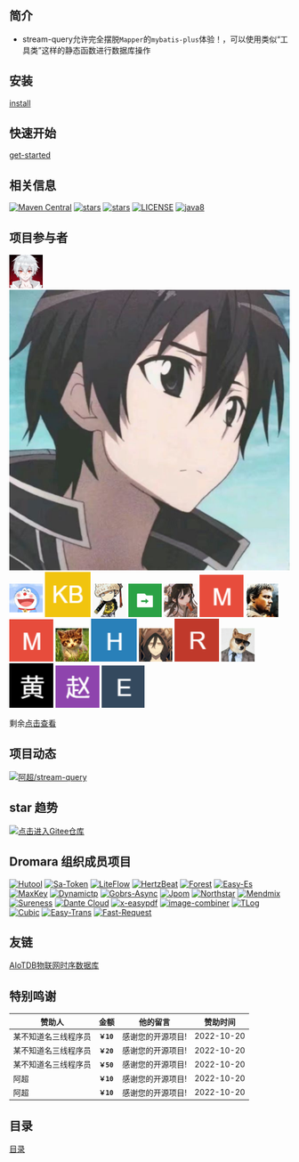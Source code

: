## 简介

- stream-query允许完全摆脱`Mapper`的`mybatis-plus`体验！，可以使用类似“工具类”这样的静态函数进行数据库操作

## 安装

[install](/docs/install.md ':include')

## 快速开始

[get-started](/docs/get-started.md ':include')

## 相关信息

[![Maven Central](https://img.shields.io/maven-central/v/io.github.vampireachao/stream-query.svg?label=Maven%20Central)](https://search.maven.org/artifact/io.github.vampireachao/stream-query)
[![stars](https://gitee.com/vampireachao/stream-query/badge/star.svg)](https://gitee.com/VampireAchao/stream-query)
[![stars](https://img.shields.io/github/stars/vampireachao/stream-query.svg?style=social)](https://github.com/VampireAchao/stream-query)
[![LICENSE](https://img.shields.io/badge/license-Apache%202-blue)](https://github.com/VampireAchao/stream-query/blob/master/LICENSE)
[![java8](https://img.shields.io/badge/java-8+-blue)](https://docs.oracle.com/javase/8/docs/)

## 项目参与者

[![logo](/static/img/VampireAchao.png ':class=round :size=50  :alt=阿超')](https://gitee.com/VampireAchao )
[![logo](/static/img/ZVerify.png ':class=round :size=50  :alt=瓷瓷瓷瓷瓷仔')](https://gitee.com/ZVerify )
[![logo](/static/img/Looo.png ':class=round :size=50  :alt=Looo')](https://gitee.com/yangzhihong )
[![logo](/static/img/kongbai.png ':class=round :size=50  :alt=kong bai')](https://gitee.com/github-bot )
[![logo](/static/img/handy.png ':class=round :size=50  :alt=handy')](https://gitee.com/handy-git )
[![logo](/static/img/Javaer.png ':class=round :size=50  :alt=javaer')](https://gitee.com/xingxichen )
[![logo](/static/img/CherryRum.png ':class=round :size=50  :alt=CherryRum')](https://gitee.com/henan_is_unique_oldletter )
[![logo](/static/img/mawang.png ':class=round :size=50  :alt=mawang')](https://gitee.com/huangyoupeng )
[![logo](/static/img/qimadezuopin.png ':class=round :size=50  :alt=齐马的作品')](https://gitee.com/zimablue )
[![logo](/static/img/mawang.png ':class=round :size=50  :alt=meijiall')](https://gitee.com/chlwmj )
[![logo](/static/img/adeng.png ':class=round :size=50  :alt=adeng')](https://gitee.com/HiAscend )
[![logo](/static/img/Hwwwww.png ':class=round :size=50  :alt=hwwwww')](https://gitee.com/hwwwww )
[![logo](/static/img/moli.png ':class=round :size=50  :alt=沫离')](https://gitee.com/oldx )
[![logo](/static/img/Rain.png ':class=round :size=50  :alt=Rain')](https://gitee.com/hfruiyun )
[![logo](/static/img/yangdaxia.png ':class=round :size=50  :alt=杨大侠')](https://gitee.com/kotiger )
[![logo](/static/img/huangkaicheng.png ':class=round :size=50  :alt=黄凯成')](https://gitee.com/eleven716 )
[![logo](/static/img/zhaojiafan.png ':class=round :size=50  :alt=赵佳帆')](https://gitee.com/zjfDemo_admin )
[![logo](/static/img/emptypoint.png ':class=round :size=50  :alt=emptypoint')](https://gitee.com/emptypoint )

剩余[点击查看](https://gitee.com/VampireAchao/stream-query/contributors)

## 项目动态

[![阿超/stream-query](https://gitee.com/VampireAchao/stream-query/widgets/widget_card.svg?colors=4183c4,ffffff,ffffff,e3e9ed,666666,9b9b9b)](https://gitee.com/VampireAchao/stream-query)

## star 趋势

[![点击进入Gitee仓库](https://zangzang.oss-cn-beijing.aliyuncs.com/img/stream-query.jpg)](https://gitee.com/VampireAchao/stream-query)

## Dromara 组织成员项目

[![Hutool](https://plus.hutool.cn/images/hutool.svg ':size=100')](http://hutool.cn/ 'Hutool: A set of tools that keep Java sweet.')
[![Sa-Token](https://sa-token.cc/logo.png ':size=100')](https://sa-token.cc/ 'Sa-Token: 一个轻量级 java 权限认证框架，让鉴权变得简单、优雅！')
[![LiteFlow](https://liteflow.yomahub.com/img/logo.png ':size=100')](https://liteflow.yomahub.com 'LiteFlow: 轻量，快速，稳定可编排的组件式规则引擎')
[![HertzBeat](https://hertzbeat.com/img/tancloud-logo.svg ':size=100')](https://hertzbeat.com/ 'HertzBeat: 易用友好的开源实时监控系统')
[![Forest](https://forest.dtflyx.com/img/logo.png ':size=100')](https://forest.dtflyx.com/ 'Forest: 声明式HTTP客户端框架，减轻您的开发负担')
[![Easy-Es](https://www.easy-es.cn/img/logo.png ':size=100')](https://www.easy-es.cn/ 'Easy-Es: 傻瓜级ElasticSearch搜索引擎ORM框架')
[![MaxKey](https://maxkey.top/static/images/logo_maxkey.png ':size=100')](https://maxkey.top 'MaxKey: 业界领先的身份管理和认证产品')
[![Dynamictp](https://dynamictp.cn/logo.png ':size=100')](https://dynamictp.cn/ 'Dynamictp: 基于配置中心的轻量级动态可监控线程池')
[![Gobrs-Async](https://async.sizegang.cn/img/logo.png ':size=100')](https://async.sizegang.cn/ 'Gobrs-Async: 高性能多线程并发编程与动态编排框架')
[![Jpom](https://jpom.top/images/jpom_logo.png ':size=100')](https://jpom.top/ 'Jpom: 简而轻的低侵入式在线构建、自动部署、日常运维、项目监控软件')
[![Northstar](https://www.quantit.tech/assets/logo.svg ':size=100')](https://www.quantit.tech/ 'Northstar: 致力于降低量化交易门槛的程序化交易系统')
[![Mendmix](https://www.jeesuite.com/assets/logo.png ':size=100')](https://www.jeesuite.com/ 'Mendmix: 开源分布式云原生架构一站式解决方案')
[![Sureness](https://cdn.jsdelivr.net/gh/usthe/sureness@gh-pages/img/icon128.svg ':size=100')](https://su.usthe.com/ 'Sureness: Focus on Protection of API')
[![Dante Cloud](https://www.herodotus.cn/logo.png ':size=100')](https://www.herodotus.cn/ 'Dante Cloud: 简洁优雅 · 稳定高效 | 宁静致远 · 精益求精')
[![x-easypdf](https://www.x-easypdf.cn/logo.png ':size=100')](https://www.x-easypdf.cn/ 'x-easypdf: 一个用搭积木的方式构建pdf的框架')
[![image-combiner](/img/link/preview/imageCombiner.png ':size=100')](http://dromara.gitee.io/image-combiner 'image-combiner: 专门用于图片合成的工具')
[![TLog](https://tlog.yomahub.com/img/logo.png ':size=100')](https://tlog.yomahub.com/ 'TLog: 轻量级的分布式日志标记追踪神器')
[![Cubic](https://pic.jiagoujishu.com/cubic-icon.svg ':size=100')](https://cubic.jiagoujishu.com/ 'Cubic: 一站式问题分析解决平台')
[![Easy-Trans](/img/link/preview/easy-trans.png ':size=100')](http://easy-trans.fhs-opensource.top/ 'Easy-Trans: 一个注解搞定数据翻译,减少30%SQL代码量')
[![Fast-Request](https://dromara.gitee.io/fast-request/img/logo/logo.svg ':size=100')](https://dromara.gitee.io/fast-request/ 'Fast-Request: 为简化调试API而生')

## 友链

[AIoTDB物联网时序数据库](https://aiotdb.net/ 'AIoTDB物联网时序数据库')

## 特别鸣谢

| 赞助人 | 金额        | 他的留言      | 赞助时间       |
|-----|-----------|-----------|------------|
| 某不知道名三线程序员    | **`￥10`** | 感谢您的开源项目! | 2022-10-20 |
| 某不知道名三线程序员    | **`￥20`** | 感谢您的开源项目! | 2022-10-20 |
| 某不知道名三线程序员    | **`￥50`** | 感谢您的开源项目! | 2022-10-20 |
| 阿超    | **`￥10`** | 感谢您的开源项目! | 2022-10-20 |
| 阿超    | **`￥10`** | 感谢您的开源项目! | 2022-10-20 |

## 目录

[目录](_sidebar.md ':include')


